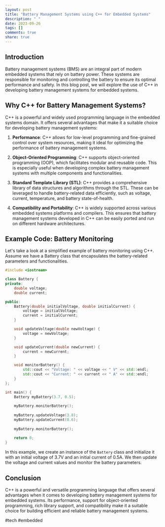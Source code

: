 ```yaml
---
layout: post
title: "Battery Management Systems using C++ for Embedded Systems"
description: " "
date: 2023-09-26
tags: []
comments: true
share: true
---
```


## Introduction

Battery management systems (BMS) are an integral part of modern embedded systems that rely on battery power. These systems are responsible for monitoring and controlling the battery to ensure its optimal performance and safety. In this blog post, we will explore the use of C++ in developing battery management systems for embedded systems.

## Why C++ for Battery Management Systems?

C++ is a powerful and widely used programming language in the embedded systems domain. It offers several advantages that make it a suitable choice for developing battery management systems:

1. **Performance**: C++ allows for low-level programming and fine-grained control over system resources, making it ideal for optimizing the performance of battery management systems.

2. **Object-Oriented Programming**: C++ supports object-oriented programming (OOP), which facilitates modular and reusable code. This is especially useful when developing complex battery management systems with multiple components and functionalities.

3. **Standard Template Library (STL)**: C++ provides a comprehensive library of data structures and algorithms through the STL. These can be leveraged to handle battery-related data efficiently, such as voltage, current, temperature, and battery state-of-health.

4. **Compatibility and Portability**: C++ is widely supported across various embedded systems platforms and compilers. This ensures that battery management systems developed in C++ can be easily ported and run on different hardware architectures.

## Example Code: Battery Monitoring

Let's take a look at a simplified example of battery monitoring using C++. Assume we have a Battery class that encapsulates the battery-related parameters and functionalities.

```cpp
#include <iostream>

class Battery {
private:
    double voltage;
    double current;

public:
    Battery(double initialVoltage, double initialCurrent) {
        voltage = initialVoltage;
        current = initialCurrent;
    }

    void updateVoltage(double newVoltage) {
        voltage = newVoltage;
    }

    void updateCurrent(double newCurrent) {
        current = newCurrent;
    }

    void monitorBattery() {
        std::cout << "Voltage: " << voltage << " V" << std::endl;
        std::cout << "Current: " << current << " A" << std::endl;
    }
};

int main() {
    Battery myBattery(3.7, 0.5);
    
    myBattery.monitorBattery();
    
    myBattery.updateVoltage(3.8);
    myBattery.updateCurrent(0.6);
    
    myBattery.monitorBattery();
    
    return 0;
}
```

In this example, we create an instance of the `Battery` class and initialize it with an initial voltage of 3.7V and an initial current of 0.5A. We then update the voltage and current values and monitor the battery parameters.

## Conclusion

C++ is a powerful and versatile programming language that offers several advantages when it comes to developing battery management systems for embedded systems. Its performance, support for object-oriented programming, rich library support, and compatibility make it a suitable choice for building efficient and reliable battery management systems.

#tech #embedded